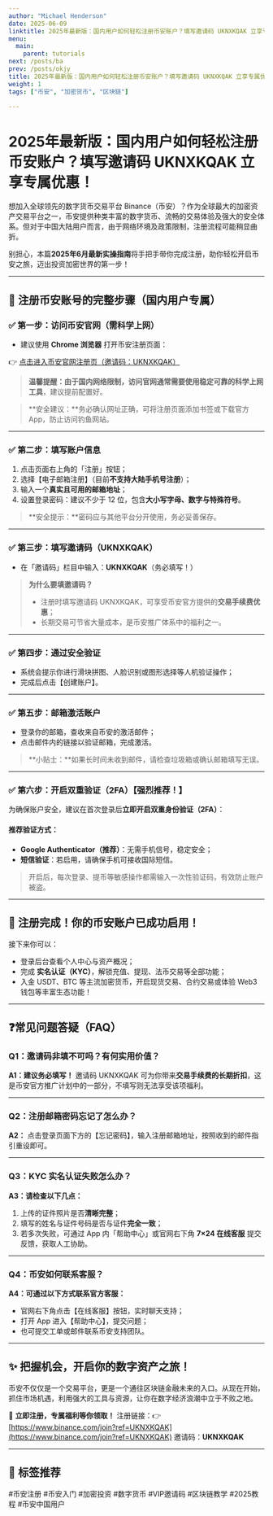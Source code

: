 ```yaml
---
author: "Michael Henderson"
date: 2025-06-09
linktitle: 2025年最新版：国内用户如何轻松注册币安账户？填写邀请码 UKNXKQAK 立享专属优惠！
menu:
  main:
    parent: tutorials
next: /posts/ba
prev: /posts/okjy
title: 2025年最新版：国内用户如何轻松注册币安账户？填写邀请码 UKNXKQAK 立享专属优惠！
weight: 1
tags: ["币安", "加密货币", "区块链"]

---
```


#  2025年最新版：国内用户如何轻松注册币安账户？填写邀请码 UKNXKQAK 立享专属优惠！

想加入全球领先的数字货币交易平台 Binance（币安）？作为全球最大的加密资产交易平台之一，币安提供种类丰富的数字货币、流畅的交易体验及强大的安全体系。但对于中国大陆用户而言，由于网络环境及政策限制，注册流程可能稍显曲折。

别担心，本篇**2025年6月最新实操指南**将手把手带你完成注册，助你轻松开启币安之旅，迈出投资加密世界的第一步！

---

## 🧭 注册币安账号的完整步骤（国内用户专属）

### ✅ 第一步：访问币安官网（需科学上网）

* 建议使用 **Chrome 浏览器** 打开币安注册页面：

👉 [点击进入币安官网注册页（邀请码：UKNXKQAK）](https://www.binance.com/join?ref=UKNXKQAK)

> **温馨提醒：**由于国内网络限制，访问官网通常需要使用**稳定可靠的科学上网工具**，建议提前配置好。

> \*\*安全建议：\*\*务必确认网址正确，可将注册页面添加书签或下载官方 App，防止访问钓鱼网站。

---

### ✅ 第二步：填写账户信息

1. 点击页面右上角的「注册」按钮；
2. 选择【电子邮箱注册】（目前**不支持大陆手机号注册**）；
3. 输入一个**真实且可用的邮箱地址**；
4. 设置登录密码：建议不少于 12 位，包含**大小写字母、数字与特殊符号**。

> \*\*安全提示：\*\*密码应与其他平台分开使用，务必妥善保存。

---

### ✅ 第三步：填写邀请码（UKNXKQAK）

* 在「邀请码」栏目中输入：**UKNXKQAK**（务必填写！）

> **为什么要填邀请码？**
>
> * 注册时填写邀请码 UKNXKQAK，可享受币安官方提供的**交易手续费优惠**；
> * 长期交易可节省大量成本，是币安推广体系中的福利之一。

---

### ✅ 第四步：通过安全验证

* 系统会提示你进行滑块拼图、人脸识别或图形选择等人机验证操作；
* 完成后点击【创建账户】。

---

### ✅ 第五步：邮箱激活账户

* 登录你的邮箱，查收来自币安的激活邮件；
* 点击邮件内的链接以验证邮箱，完成激活。

> \*\*小贴士：\*\*如果长时间未收到邮件，请检查垃圾箱或确认邮箱填写无误。

---

### ✅ 第六步：开启双重验证（2FA）【强烈推荐！】

为确保账户安全，建议在首次登录后**立即开启双重身份验证（2FA）**：

#### 推荐验证方式：

* **Google Authenticator（推荐）**：无需手机信号，稳定安全；
* **短信验证**：若启用，请确保手机可接收国际短信。

> 开启后，每次登录、提币等敏感操作都需输入一次性验证码，有效防止账户被盗。

---

## 🎉 注册完成！你的币安账户已成功启用！

接下来你可以：

* 登录后台查看个人中心与资产概况；
* 完成 **实名认证（KYC）**，解锁充值、提现、法币交易等全部功能；
* 入金 USDT、BTC 等主流加密货币，开启现货交易、合约交易或体验 Web3 钱包等丰富生态功能！

---

## ❓常见问题答疑（FAQ）

### Q1：邀请码非填不可吗？有何实用价值？

**A1：建议务必填写！**
邀请码 UKNXKQAK 可为你带来**交易手续费的长期折扣**，这是币安官方推广计划中的一部分，不填写则无法享受该项福利。

---

### Q2：注册邮箱密码忘记了怎么办？

**A2：**
点击登录页面下方的【忘记密码】，输入注册邮箱地址，按照收到的邮件指引重设即可。

---

### Q3：KYC 实名认证失败怎么办？

**A3：请检查以下几点：**

1. 上传的证件照片是否**清晰完整**；
2. 填写的姓名与证件号码是否与证件**完全一致**；
3. 若多次失败，可通过 App 内「帮助中心」或官网右下角 **7×24 在线客服** 提交反馈，获取人工协助。

---

### Q4：币安如何联系客服？

**A4：可通过以下方式联系官方客服：**

* 官网右下角点击【在线客服】按钮，实时聊天支持；
* 打开 App 进入【帮助中心】，提交问题；
* 也可提交工单或邮件联系币安支持团队。

---

## ✨ 把握机会，开启你的数字资产之旅！

币安不仅仅是一个交易平台，更是一个通往区块链金融未来的入口。从现在开始，抓住市场机遇，利用强大的工具与资源，让你在数字经济浪潮中立于不败之地。

📌 **立即注册，专属福利等你领取！**
注册链接：👉 [https://www.binance.com/join?ref=UKNXKQAK](https://www.binance.com/join?ref=UKNXKQAK)
邀请码：**UKNXKQAK**

---

## 🔖 标签推荐

\#币安注册 #币安入门 #加密投资 #数字货币 #VIP邀请码 #区块链教学 #2025教程 #币安中国用户
